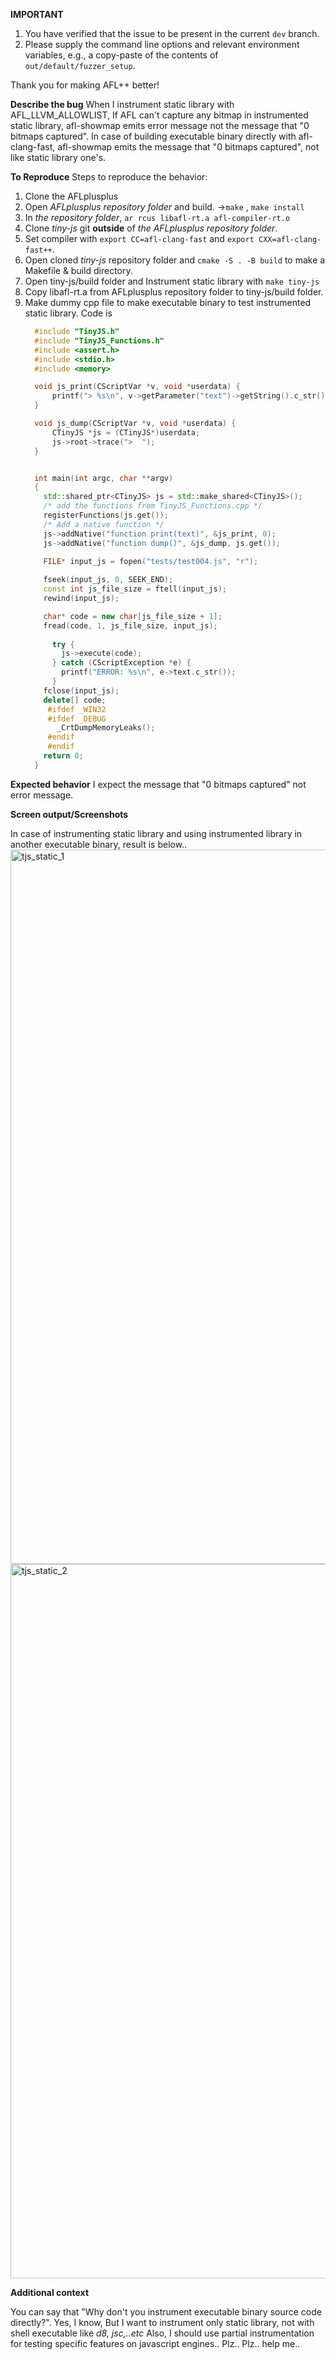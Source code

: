 **IMPORTANT**
1. You have verified that the issue to be present in the current `dev` branch.
2. Please supply the command line options and relevant environment variables,
   e.g., a copy-paste of the contents of `out/default/fuzzer_setup`.

Thank you for making AFL++ better!

**Describe the bug**
When I instrument static library with AFL_LLVM_ALLOWLIST, 
If AFL can't capture any bitmap in instrumented static library, afl-showmap emits error message not the message that "0 bitmaps captured". 
In case of building executable binary directly with afl-clang-fast, afl-showmap emits the message that "0 bitmaps captured", not like static library one's.

**To Reproduce**
Steps to reproduce the behavior:
1. Clone the AFLplusplus
2. Open *AFLplusplus repository folder* and build. ->`make` , `make install`
3. In *the repository folder*, `ar rcus libafl-rt.a afl-compiler-rt.o`
4. Clone *tiny-js* git **outside** of *the AFLplusplus repository folder*.
5. Set compiler with `export CC=afl-clang-fast` and `export CXX=afl-clang-fast++`.
6. Open cloned *tiny-js* repository folder and `cmake -S . -B build` to make a Makefile & build directory.
7. Open tiny-js/build folder and Instrument static library with `make tiny-js`
8. Copy libafl-rt.a from AFLplusplus repository folder to tiny-js/build folder.
9. Make dummy cpp file to make executable binary to test instrumented static library.
Code is
    ``` C++
      #include "TinyJS.h"
      #include "TinyJS_Functions.h"
      #include <assert.h>
      #include <stdio.h>
      #include <memory>

      void js_print(CScriptVar *v, void *userdata) {
          printf("> %s\n", v->getParameter("text")->getString().c_str());
      }

      void js_dump(CScriptVar *v, void *userdata) {
          CTinyJS *js = (CTinyJS*)userdata;
          js->root->trace(">  ");
      }


      int main(int argc, char **argv)
      {
        std::shared_ptr<CTinyJS> js = std::make_shared<CTinyJS>();
        /* add the functions from TinyJS_Functions.cpp */
        registerFunctions(js.get());
        /* Add a native function */
        js->addNative("function print(text)", &js_print, 0);
        js->addNative("function dump()", &js_dump, js.get());

        FILE* input_js = fopen("tests/test004.js", "r");
  
        fseek(input_js, 0, SEEK_END);
        const int js_file_size = ftell(input_js);
        rewind(input_js);

        char* code = new char[js_file_size + 1];
        fread(code, 1, js_file_size, input_js);
  
          try {
            js->execute(code);
          } catch (CScriptException *e) {
            printf("ERROR: %s\n", e->text.c_str());
          }
        fclose(input_js);
        delete[] code;
         #ifdef _WIN32
         #ifdef _DEBUG
           _CrtDumpMemoryLeaks();
         #endif
         #endif
        return 0;
      }
   ```

**Expected behavior**
I expect the message that "0 bitmaps captured" not error message.

**Screen output/Screenshots**

In case of instrumenting static library and using instrumented library in another executable binary,
result is below..
<img width="1143" alt="tjs_static_1" src="https://github.com/AFLplusplus/AFLplusplus/assets/24998577/b3f173ec-3350-4d2b-83ca-5b417ea9cf83">
<img width="1143" alt="tjs_static_2" src="https://github.com/AFLplusplus/AFLplusplus/assets/24998577/4bd13d36-1dab-4790-abad-78e1926fb922">


**Additional context**

You can say that "Why don't you instrument executable binary source code directly?".
Yes, I know, But I want to instrument only static library, not with shell executable like *d8, jsc,..etc*
Also, I should use partial instrumentation for testing specific features on javascript engines..
Plz.. Plz.. help me..
